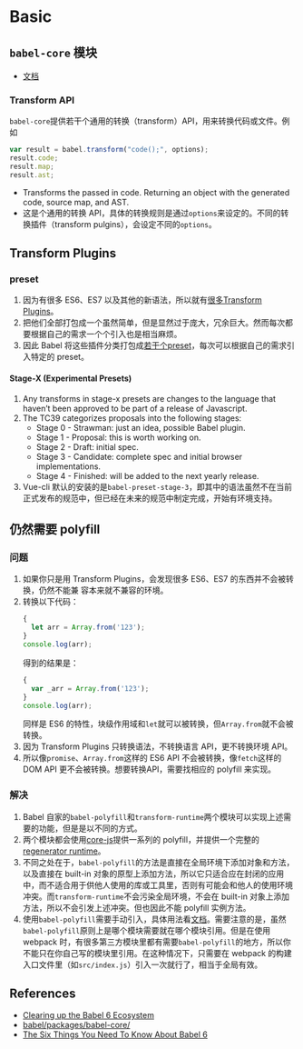 # Basic

## `babel-core` 模块
* [文档](https://babeljs.io/docs/core-packages/)

### Transform API
`babel-core`提供若干个通用的转换（transform）API，用来转换代码或文件。例如
```js
var result = babel.transform("code();", options);
result.code;
result.map;
result.ast;
```
* Transforms the passed in code. Returning an object with the generated code,
source map, and AST.
* 这是个通用的转换 API，具体的转换规则是通过`options`来设定的。不同的转换插件（transform pulgins），会设定不同的`options`。


## Transform Plugins
### preset
1. 因为有很多 ES6、ES7 以及其他的新语法，所以就有[很多Transform Plugins](https://babeljs.io/docs/plugins/#transform-plugins)。
2. 把他们全部打包成一个虽然简单，但是显然过于庞大，冗余巨大。然而每次都要根据自己的需求一个个引入也是相当麻烦。
3. 因此 Babel 将这些插件分类打包成[若干个preset](https://babeljs.io/docs/en/presets)，每次可以根据自己的需求引入特定的 preset。

#### Stage-X (Experimental Presets)
1. Any transforms in stage-x presets are changes to the language that haven’t
been approved to be part of a release of Javascript.
2. The TC39 categorizes proposals into the following stages:
    * Stage 0 - Strawman: just an idea, possible Babel plugin.
    * Stage 1 - Proposal: this is worth working on.
    * Stage 2 - Draft: initial spec.
    * Stage 3 - Candidate: complete spec and initial browser implementations.
    * Stage 4 - Finished: will be added to the next yearly release.
3. Vue-cli 默认的安装的是`babel-preset-stage-3`，即其中的语法虽然不在当前正式发布的规范中，但已经在未来的规范中制定完成，开始有环境支持。


## 仍然需要 polyfill
### 问题
1. 如果你只是用 Transform Plugins，会发现很多 ES6、ES7 的东西并不会被转换，仍然不能兼
容本来就不兼容的环境。
2. 转换以下代码：
    ```js
    {
      let arr = Array.from('123');
    }
    console.log(arr);
    ```
    得到的结果是：
    ```js
    {
      var _arr = Array.from('123');
    }
    console.log(arr);
    ```
    同样是 ES6 的特性，块级作用域和`let`就可以被转换，但`Array.from`就不会被转换。  
2. 因为 Transform Plugins 只转换语法，不转换语言 API，更不转换环境 API。  
3. 所以像`promise`、`Array.from`这样的 ES6 API 不会被转换，像`fetch`这样的 DOM API 更不会被转换。想要转换API，需要找相应的 polyfill 来实现。

### 解决
1. Babel 自家的`babel-polyfill`和`transform-runtime`两个模块可以实现上述需要的功能，但是是以不同的方式。
2. 两个模块都会使用[core-js](https://github.com/zloirock/core-js)提供一系列的
polyfill，并提供一个完整的[regenerator runtime](https://github.com/facebook/regenerator)。
3. 不同之处在于，`babel-polyfill`的方法是直接在全局环境下添加对象和方法，以及直接在
built-in 对象的原型上添加方法，所以它只适合应在封闭的应用中，而不适合用于供他人使用的库或工具里，否则有可能会和他人的使用环境冲突。而`transform-runtime`不会污染全局环境，不会在 built-in 对象上添加方法，所以不会引发上述冲突。但也因此不能 polyfill 实例方法。
4. 使用`babel-polyfill`需要手动引入，具体用法看[文档](https://babeljs.io/docs/en/babel-polyfill)。需要注意的是，虽然`babel-polyfill`原则上是哪个模块需要就在哪个模块引用。但是在使用 webpack 时，有很多第三方模块里都有需要`babel-polyfill`的地方，所以你不能只在你自己写的模块里引用。在这种情况下，只需要在 webpack 的构建入口文件里（如`src/index.js`）引入一次就行了，相当于全局有效。


## References
* [Clearing up the Babel 6 Ecosystem](https://medium.com/@jcse/clearing-up-the-babel-6-ecosystem-c7678a314bf3)
* [babel/packages/babel-core/](https://github.com/babel/babel/tree/master/packages/babel-core)
* [The Six Things You Need To Know About Babel 6](http://jamesknelson.com/the-six-things-you-need-to-know-about-babel-6/)
